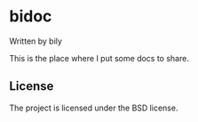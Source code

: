 bidoc
=======
Written by bily

This is the place where I put some docs to share.



License
-------

The project is licensed under the BSD license.
